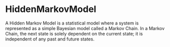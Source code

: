# HiddenMarkovModel
A Hidden Markov Model is a statistical model where a system is represented as a simple Bayesian model called a Markov Chain. In a Markov Chain, the next state is solely dependent on the current state; it is independent of any past and future states.
